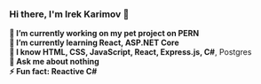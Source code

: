 ### Hi there, I'm Irek Karimov 👋

**🔭 I’m currently working on my pet project on PERN**\
**🌱 I’m currently learning React, ASP.NET Core**\
**📖 I know HTML, CSS, JavaScript, React, Express.js, C#**, Postgres\
**💬 Ask me about nothing**\
**⚡ Fun fact: Reactive C#**

